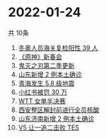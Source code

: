 # 2022-01-24
  共 10条

  <!-- BEGIN -->
  <!-- 最后更新时间:Mon Jan 24 2022 20:11:17 GMT+0000 (Coordinated Universal Time) -->
  1. [冬奥人员海关复检阳性 39 人](https://www.zhihu.com/search?q=冬奥人员复检阳性)
1. [《原神》新春会](https://www.zhihu.com/search?q=原神)
1. [鬼灭之刃第二季更新](https://www.zhihu.com/search?q=鬼灭之刃)
1. [山东新增 2 例本土确诊](https://www.zhihu.com/search?q=山东新增)
1. [青海发生 5.8 级地震](https://www.zhihu.com/search?q=青海地震)
1. [小红书被罚 30 万](https://www.zhihu.com/search?q=小红书)
1. [WTT 女单半决赛](https://www.zhihu.com/search?q=wtt)
1. [西安整区解封前进行全员核酸](https://www.zhihu.com/search?q=西安解封)
1. [山东济南新增 2 例本土确诊](https://www.zhihu.com/search?q=山东疫情)
1. [V5 让一追二击败 TES](https://www.zhihu.com/search?q=tes)
  <!-- END -->
  